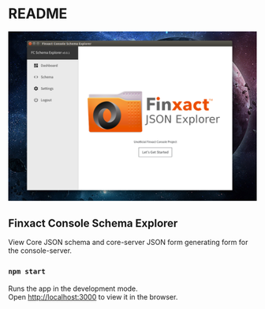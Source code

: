 # README
![alt text](https://raw.githubusercontent.com/n-genesis/finxact-console-schema-explorer/master/src/image/schema_fun.png "Screenshot")

## Finxact Console Schema Explorer

View Core JSON schema and core-server JSON form generating form for the console-server.

### `npm start`

Runs the app in the development mode.<br>
Open [http://localhost:3000](http://localhost:3000) to view it in the browser.
